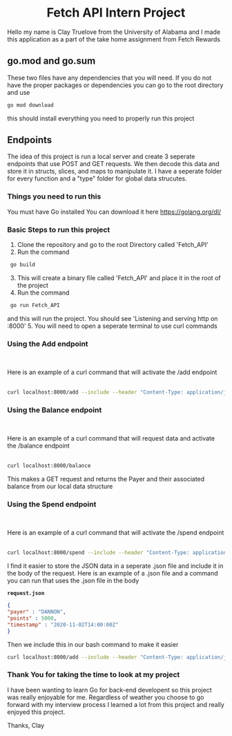 
<div align=center>

# Fetch API Intern Project 

</div>


Hello my name is Clay Truelove from the University of Alabama and I made this application as a part
of the take home assignment from Fetch Rewards

## go.mod and go.sum
These two files have any dependencies that you will need. If you do not have the proper packages or dependencies you can go to the root directory
and use
 ```bash
 go mod download
 ``` 
 this should install everything you need to properly run this project
<br>

## Endpoints

The idea of this project is run a local server and create 3 seperate endpoints that use POST and GET requests.
We then decode this data and store it in structs, slices, and maps to manipulate it.
I have a seperate folder for every function and a "type" folder for global data strucutes.

### Things you need to run this

You must have Go installed
You can download it here https://golang.org/dl/

### Basic Steps to run this project

1. Clone the repository and go to the root Directory called 'Fetch_API' 
2. Run the command 
```bash
 go build
 ```
3. This will create a binary file called 'Fetch_API' and place it in the root of the project
4. Run the command 
```bash
 go run Fetch_API
``` 
and this will run the project. You should see 'Listening and serving http on :8000'
5. You will need to open a seperate terminal to use curl commands

### Using the Add endpoint
<br>

Here is an example of a curl command that will activate the /add endpoint 
<br><br>
```bash
curl localhost:8000/add --include --header "Content-Type: application/json" -d '{"payer": "DANNON", "points": 300, "timestamp": "2022-10-31T10:00:00Z"}' --request "POST"
```

### Using the Balance endpoint
<br>

Here is an example of a curl command that will request data and activate the /balance endpoint 
<br><br>
```bash
curl localhost:8000/balance 
```
This makes a GET request and returns the Payer and their associated balance from our local data structure

### Using the Spend endpoint
<br>

Here is an example of a curl command that will activate the /spend endpoint 
<br><br>
```bash
curl localhost:8000/spend --include --header "Content-Type: application/json" -d '{"points": 300}' --request "POST"
```

I find it easier to store the JSON data in a seperate .json file and include it in the body of the request.
Here is an example of a .json file and a command you can run that uses the .json file in the body

**`request.json`**
```json
{
"payer" : "DANNON",
"points" : 5000,
"timestamp" : "2020-11-02T14:00:00Z"
}
```
Then we include this in our bash command to make it easier

```bash
curl localhost:8000/add --include --header "Content-Type: application/json" -d @request.json --request "POST"
```



### Thank You for taking the time to look at my project
I have been wanting to learn Go for back-end developent so this project was really enjoyable for me. Regardless of weather you choose to go forward with my interview process I learned a lot from this project and really enjoyed this project. 

Thanks, 
Clay
